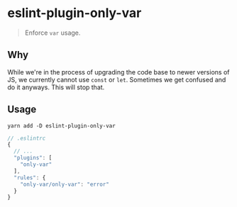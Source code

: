 # eslint-plugin-only-var

> Enforce `var` usage.

## Why

While we're in the process of upgrading the code base to newer versions of JS, we currently cannot use `const` or `let`.  Sometimes we get confused and do it anyways.  This will stop that.

## Usage

```
yarn add -D eslint-plugin-only-var
```

```js
// .eslintrc
{
  // ...
  "plugins": [
    "only-var"
  ],
  "rules": {
    "only-var/only-var": "error"
  }
}
```